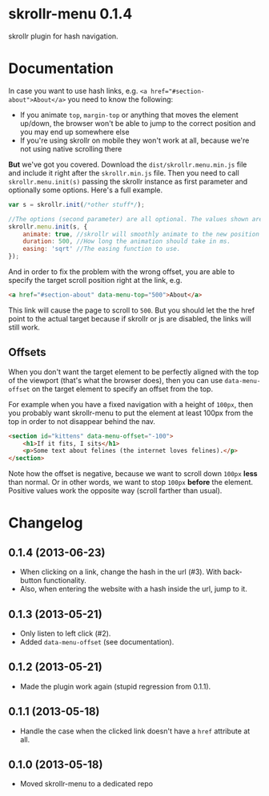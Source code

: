 skrollr-menu 0.1.4
============

skrollr plugin for hash navigation.


Documentation
=====

In case you want to use hash links, e.g. `<a href="#section-about">About</a>` you need to know the following:

* If you animate `top`, `margin-top` or anything that moves the element up/down, the browser won't be able to jump to the correct position and you may end up somewhere else
* If you're using skrollr on mobile they won't work at all, because we're not using native scrolling there

**But** we've got you covered.  Download the `dist/skrollr.menu.min.js` file and include it right after the `skrollr.min.js` file. Then you need to call `skrollr.menu.init(s)` passing the skrollr instance as first parameter and optionally some options. Here's a full example.

```js
var s = skrollr.init(/*other stuff*/);

//The options (second parameter) are all optional. The values shown are the default values.
skrollr.menu.init(s, {
	animate: true, //skrollr will smoothly animate to the new position using `animateTo`.
	duration: 500, //How long the animation should take in ms.
	easing: 'sqrt' //The easing function to use.
});
```

And in order to fix the problem with the wrong offset, you are able to specify the target scroll position right at the link, e.g.

```html
<a href="#section-about" data-menu-top="500">About</a>
```

This link will cause the page to scroll to `500`. But you should let the the href point to the actual target because if skrollr or js are disabled, the links will still work.

Offsets
-----

When you don't want the target element to be perfectly aligned with the top of the viewport (that's what the browser does), then you can use `data-menu-offset` on the target element to specify an offset from the top.

For example when you have a fixed navigation with a height of `100px`, then you probably want skrollr-menu to put the element at least 100px from the top in order to not disappear behind the nav.

```html
<section id="kittens" data-menu-offset="-100">
    <h1>If it fits, I sits</h1>
    <p>Some text about felines (the internet loves felines).</p>
</section>
```

Note how the offset is negative, because we want to scroll down `100px` **less** than normal. Or in other words, we want to stop `100px` **before** the element. Positive values work the opposite way (scroll farther than usual).


Changelog
====

0.1.4 (2013-06-23)
-----

* When clicking on a link, change the hash in the url (#3). With back-button functionality.
* Also, when entering the website with a hash inside the url, jump to it.

0.1.3 (2013-05-21)
-----

* Only listen to left click (#2).
* Added `data-menu-offset` (see documentation).

0.1.2 (2013-05-21)
-----

* Made the plugin work again (stupid regression from 0.1.1).

0.1.1 (2013-05-18)
-----

* Handle the case when the clicked link doesn't have a `href` attribute at all.

0.1.0 (2013-05-18)
-----

* Moved skrollr-menu to a dedicated repo